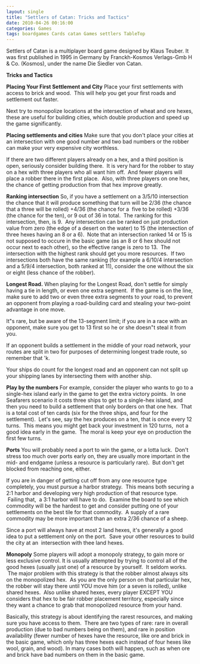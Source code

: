 ```yaml
---
layout: single
title: "Settlers of Catan: Tricks and Tactics"
date: 2010-04-26 00:16:00
categories: Games
tags: boardgames Cards catan Games settlers TableTop
---
```

Settlers of Catan is a multiplayer board game designed by Klaus Teuber.
It was first published in 1995 in Germany by Franckh-Kosmos Verlags-Gmb H &amp; Co. (Kosmos), under the name Die Siedler von Catan.

<strong>Tricks and Tactics</strong>

<strong>Placing Your First Settlement and City</strong>
Place your first settlements with access to brick and wood.  This will help you get your first roads and settlement out faster.

Next try to monopolize locations at the intersection of wheat and ore hexes, these are useful for building cities, which double production and speed up the game significantly.

<strong>Placing settlements and cities</strong>
Make sure that you don't place your cities at an intersection with one good number and two bad numbers or the robber can make your very expensive city worthless.

If there are two different players already on a hex, and a third position is open, seriously consider building there.  It is very hard for the robber to stay on a hex with three players who all want him off.  And fewer players will place a robber there in the first place.  Also, with three players on one hex, the chance of getting production from that hex improve greatly.

<strong>Ranking intersection</strong>
So, if you have a settlement on a 3/5/10 intersection the chance that it will produce something that turn will be 2/36 (the chance that a three will be rolled) +4/36 (the chance for a  five to be rolled) +3/36 (the chance for the ten), or 9 out of 36 in total.  The ranking for this intersection, then, is 9.  Any intersection can be ranked on just production value from zero (the edge of a desert on the water) to 15 (the intersection of three hexes having an 8 or a 6).  Note that an intersection ranked 14 or 15 is not supposed to occure in the basic game (as an 8 or 6 hex should not occur next to each other), so the effective range is zero to 13.  The intersection with the highest rank should get you more resources.  If two intersections both have the same ranking (for example a 6/10/4 intersection and a 5/9/4 intersection, both ranked at 11), consider the one without the six or eight (less chance of the robber).

<strong>Longest Road.</strong>
When playing for the Longest Road, don't settle for simply having a tie in length, or even one extra segment.  If the game is on the line, make sure to add two or even three extra segments to your road, to prevent an opponent from playing a road-building card and stealing your two-point advantage in one move.

It&quot;s rare, but be aware of the 13-segment limit; if you are in a race with an opponent, make sure you get to 13 first so he or she doesn&quot;t steal it from you.

If an opponent builds a settlement in the middle of your road network, your routes are split in two for purposes of determining longest trade route, so remember that 'k.

Your ships do count for the longest road and an opponent can not split up your shipping lanes by intersecting them with another ship.

<strong>Play by the numbers</strong>
For example, consider the player who wants to go to a single-hex island early in the game to get the extra victory points.  In one Seafarers scenario it costs three ships to get to a single-hex island, and then you need to build a settlement that only borders on that one hex.  That is a total cost of ten cards (six for the three ships, and four for the settlement).  Let's see, say the hex produces on a ten, that is once every 12 turns.  This means you might get back your investment in 120 turns,  not a good idea early in the game.  The moral is keep your eye on production the first few turns.

<strong>Ports</strong>
You will probably need a port to win the game, or a lotta luck.  Don't stress too much over ports early on, they are usually more important in the mid- and endgame (unless a resource is particularly rare).  But don't get blocked from reaching one, either.

If you are in danger of getting cut off from any one resource type completely, you must pursue a harbor strategy.  This means both securing a 2:1 harbor and developing very high production of that resource type.  Failing that,  a 3:1 harbor will have to do.  Examine the board to see which commodity will be the hardest to get and consider putting one of your settlements on the best tile for that commodity.  A supply of a rare commodity may be more important than an extra 2/36 chance of a sheep.

Since a port will always have at most 2 land hexes, it's generally a good idea to put a settlement only on the port.  Save your other resources to build the city at an  intersection with thee land hexes.

<strong>Monopoly</strong>
Some players will adopt a monopoly strategy, to gain more or less exclusive control. It is usually attempted by trying to control all of the good hexes (usually just one) of a resource by yourself.  It seldom works.  The major problem with this strategy is that the robber almost always sits on the monopolized hex.  As you are the only person on that particular hex, the robber will stay there until YOU move him (or a seven is rolled), unlike shared hexes.  Also unlike shared hexes, every player EXCEPT YOU considers that hex to be fair robber placement territory, especially since they want a chance to grab that monopolized resource from your hand.

Basically, this strategy is about identifying the rarest resources, and making sure you have access to them.  There are two types of rare: rare in overall production (due to bad numbers being on them), and rare in position availability (fewer number of hexes have the resource, like ore and brick in the basic game, which only has three hexes each instead of four hexes like wool, grain, and wood). In many cases both will happen, such as when ore and brick have bad numbers on them in the basic game.
